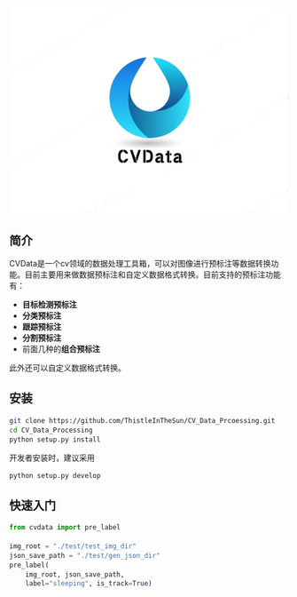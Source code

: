 ![img](docs/logo.png)

## 简介
CVData是一个cv领域的数据处理工具箱，可以对图像进行预标注等数据转换功能。目前主要用来做数据预标注和自定义数据格式转换。目前支持的预标注功能有：
- **目标检测预标注**
- **分类预标注**
- **跟踪预标注**
- **分割预标注**
- 前面几种的**组合预标注**

此外还可以自定义数据格式转换。

## 安装
```sh
git clone https://github.com/ThistleInTheSun/CV_Data_Prcoessing.git
cd CV_Data_Processing
python setup.py install
```
开发者安装时，建议采用
```sh
python setup.py develop
```

## 快速入门
```python
from cvdata import pre_label

img_root = "./test/test_img_dir"
json_save_path = "./test/gen_json_dir"
pre_label(
    img_root, json_save_path, 
    label="sleeping", is_track=True)

```
